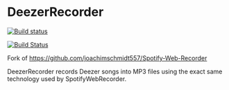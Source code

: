 # DeezerRecorder

[![Build status](https://ci.appveyor.com/api/projects/status/ljuqku9bt5vomxoc?svg=true)](https://ci.appveyor.com/project/joachimschmidt557/deezerrecorder)

[![Build Status](https://travis-ci.org/joachimschmidt557/DeezerRecorder.svg?branch=master)](https://travis-ci.org/joachimschmidt557/DeezerRecorder)

Fork of https://github.com/joachimschmidt557/Spotify-Web-Recorder

DeezerRecorder records Deezer songs into MP3 files using the exact same technology 
used by SpotifyWebRecorder. 
